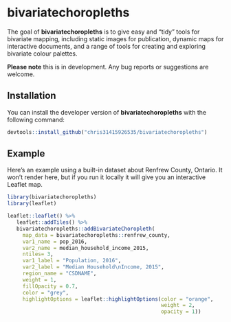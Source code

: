 
<!-- README.md is generated from README.Rmd. Please edit that file -->

# bivariatechoropleths

<!-- badges: start -->
<!-- badges: end -->

The goal of **bivariatechoropleths** is to give easy and “tidy” tools
for bivariate mapping, including static images for publication, dynamic
maps for interactive documents, and a range of tools for creating and
exploring bivariate colour palettes.

**Please note** this is in development. Any bug reports or suggestions
are welcome.

## Installation

You can install the developer version of **bivariatechoropleths** with
the following command:

``` r
devtools::install_github("chris31415926535/bivariatechoropleths")
```

## Example

Here’s an example using a built-in dataset about Renfrew County,
Ontario. It won’t render here, but if you run it locally it will give
you an interactive Leaflet map.

``` r
library(bivariatechoropleths)
library(leaflet)

leaflet::leaflet() %>%
   leaflet::addTiles() %>%
   bivariatechoropleths::addBivariateChoropleth(
     map_data = bivariatechoropleths::renfrew_county,
     var1_name = pop_2016,
     var2_name = median_household_income_2015,
     ntiles= 3,
     var1_label = "Population, 2016",
     var2_label = "Median Household\nIncome, 2015",
     region_name = "CSDNAME",
     weight = 1,
     fillOpacity = 0.7,
     color = "grey",
     highlightOptions = leaflet::highlightOptions(color = "orange",
                                                  weight = 2,
                                                  opacity = 1)) 
```
